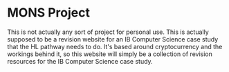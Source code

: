 # MONS Project

This is not actually any sort of project for personal use. This is actually supposed to be a revision website for an IB Computer Science case study that the HL pathway needs to do. It's based around cryptocurrency and the workings behind it, so this website will simply be a collection of revision resources for the IB Computer Science case study.